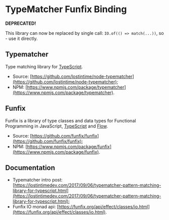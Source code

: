 TypeMatcher Funfix Binding
==========================

__DEPRECATED!__ 

This library can now be replaced by single call: `IO.of(() => match(...))`, so - use it directly.

## Typematcher

Type matching library for [TypeScript](https://www.typescriptlang.org/).

  * Source: [https://github.com/lostintime/node-typematcher](https://github.com/lostintime/node-typematcher);
  * NPM: [https://www.npmjs.com/package/typematcher](https://www.npmjs.com/package/typematcher).

## Funfix

Funfix is a library of type classes and data types for Functional Programming 
in JavaScript, [TypeScript](https://www.typescriptlang.org/) and [Flow](https://flow.org/).

  * Source: [https://github.com/funfix/funfix](https://github.com/funfix/funfix);
  * NPM: [https://www.npmjs.com/package/funfix](https://www.npmjs.com/package/funfix).

## Documentation

  * Typematcher intro post: [https://lostintimedev.com/2017/09/06/typematcher-pattern-matching-library-for-typescript.html](https://lostintimedev.com/2017/09/06/typematcher-pattern-matching-library-for-typescript.html);
  * Funfix IO monad api: [https://funfix.org/api/effect/classes/io.html](https://funfix.org/api/effect/classes/io.html).
